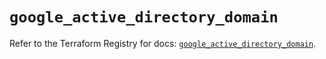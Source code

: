 # `google_active_directory_domain`

Refer to the Terraform Registry for docs: [`google_active_directory_domain`](https://registry.terraform.io/providers/hashicorp/google/5.14.0/docs/resources/active_directory_domain).
